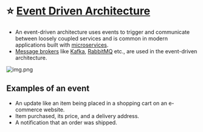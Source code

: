 # :star: [Event Driven Architecture](https://aws.amazon.com/event-driven-architecture/)
- An event-driven architecture uses events to trigger and communicate between loosely coupled services and is common in modern applications built with [microservices](../1_MicroServicesSOA).
- [Message brokers](../4_MessageBrokers) like [Kafka](../4_MessageBrokers/Kafka.md), [RabbitMQ](../4_MessageBrokers/RabbitMQ.md) etc., are used in the event-driven architecture.

![img.png](https://docs.aws.amazon.com/whitepapers/latest/microservices-on-aws/images/image8.png)

## Examples of an event
- An update like an item being placed in a shopping cart on an e-commerce website.
- Item purchased, its price, and a delivery address.
- A notification that an order was shipped.